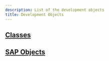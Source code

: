 ```yaml
---
description: List of the development objects
title: Development Objects
---
```


## [Classes](dev-objects/classes)

## [SAP Objects](dev-objects/sap-objects)
